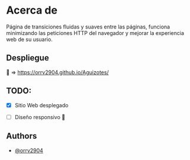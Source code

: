
# Acerca de

Página de transiciones fluidas y suaves entre las páginas, funciona minimizando las peticiones HTTP del navegador y mejorar la experiencia web de su usuario.




## Despliegue

:rocket: => https://orrv2904.github.io/Aguizotes/
## TODO:

- [x] Sitio Web desplegado
- [ ] Diseño responsivo :iphone:



## Authors

- [@orrv2904](https://github.com/Orrv2904)

